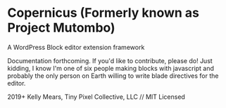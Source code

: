 # Copernicus (Formerly known as Project Mutombo)

A WordPress Block editor extension framework

Documentation forthcoming. If you'd like to contribute, please do! Just kidding, I know I'm one of six people making blocks with javascript and probably the only person on Earth willing to write blade directives for the editor.

2019+ Kelly Mears, Tiny Pixel Collective, LLC // MIT Licensed